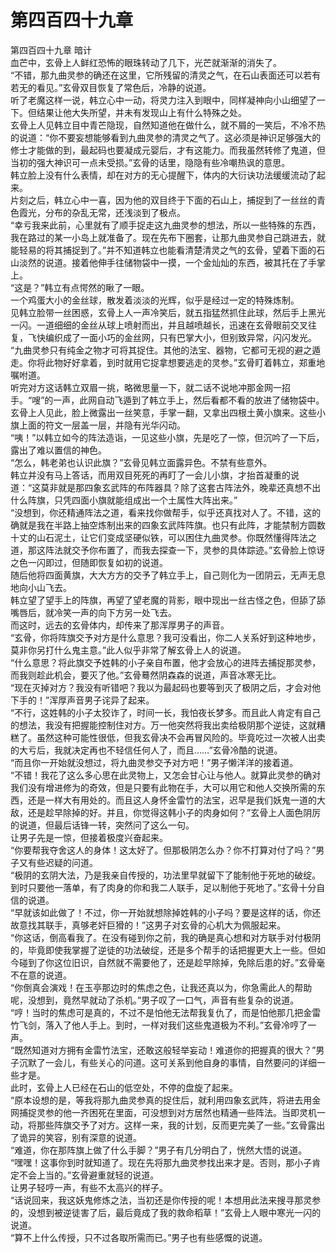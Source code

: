 # 第四百四十九章

第四百四十九章 暗计\
血芒中，玄骨上人鲜红恐怖的眼珠转动了几下，光芒就渐渐的消失了。\
“不错，那九曲灵参的确还在这里，它所残留的清灵之气，在石山表面还可以若有若无的看见。”玄骨双目恢复了常色后，冷静的说道。\
听了老魔这样一说，韩立心中一动，将灵力注入到眼中，同样凝神向小山细望了一下。但结果让他大失所望，并未有发现山上有什么特殊之处。\
玄骨上人见韩立目中青芒隐现，自然知道他在做什么，就不屑的一笑后，不冷不热的说道：“你不要妄想能够看到九曲灵参的清灵之气了。这必须是神识足够强大的修士才能做的到，最起码也要凝成元婴后，才有这能力。而我虽然转修了鬼道，但当初的强大神识可一点未受损。”玄骨的话里，隐隐有些冷嘲热讽的意思。\
韩立脸上没有什么表情，却在对方的无心提醒下，体内的大衍诀功法缓缓流动了起来。\
片刻之后，韩立心中一喜，因为他的双目终于下面的石山上，捕捉到了一丝丝的青色霞光，分布的杂乱无常，还浅淡到了极点。\
“幸亏我来此前，心里就有了顺手捉走这九曲灵参的想法，所以一些特殊的东西，我在路过的某一小岛上就准备了。现在先布下圈套，让那九曲灵参自己跳进去，就能轻易的将其捕捉到了。”并不知道韩立也能看清楚清灵之气的玄骨，望着下面的石山淡然的说道。接着他伸手往储物袋中一摸，一个金灿灿的东西，被其托在了手掌上。\
“这是？”韩立有点愕然的瞅了一眼。\
一个鸡蛋大小的金丝球，散发着淡淡的光辉，似乎是经过一定的特殊炼制。\
见韩立脸带一丝困惑，玄骨上人一声冷笑后，就五指猛然抓住此球，然后手上黑光一闪。一道细细的金丝从球上喷射而出，并且越喷越长，迅速在玄骨眼前交叉往复，飞快编织成了一面小巧的金丝网，只有巴掌大小，但别致异常，闪闪发光。\
“九曲灵参只有纯金之物才可将其捉住。其他的法宝、器物，它都可无视的避之遁走。你将此物好好拿着，到时就用它捉拿想要逃走的灵参。”玄骨盯着韩立，郑重地嘱咐道。\
听完对方这话韩立双眉一挑，略微思量一下，就二话不说地冲那金网一招手。“嗖”的一声，此网自动飞遁到了韩立手上，然后看都不看的放进了储物袋中。\
玄骨上人见此，脸上微露出一丝笑意，手掌一翻，又拿出四根土黄小旗来。这些小旗上面的符文一层盖一层，并隐有光华闪动。\
“咦！”以韩立如今的阵法造诣，一见这些小旗，先是吃了一惊，但沉吟了一下后，露出了难以置信的神色。\
“怎么，韩老弟也认识此旗？”玄骨见韩立面露异色。不禁有些意外。\
韩立并没有马上答话，而用双目死死的再盯了一会儿小旗，才抬首凝重的说道：“这莫非就是那四象玄武阵的布阵器具？除了这套古阵法外，晚辈还真想不出什么阵旗，只凭四面小旗就能组成出一个土属性大阵出来。”\
“没想到，你还精通阵法之道，看来找你做帮手，似乎还真找对人了。不错，这的确就是我在半路上抽空炼制出来的四象玄武阵阵旗。也只有此阵，才能禁制方圆数十丈的山石泥土，让它们变成坚硬似铁，可以困住九曲灵参。你既然懂得阵法之道，那这阵法就交予你布置了，而我去探查一下，灵参的具体踪迹。”玄骨脸上惊讶之色一闪即过，但随即恢复如初的说道。\
随后他将四面黄旗，大大方方的交予了韩立手上，自己则化为一团阴云，无声无息地向小山飞去。\
韩立望了望手上的阵旗，再望了望老魔的背影，眼中现出一丝古怪之色，但舔了舔嘴唇后，就冷笑一声的向下方另一处飞去。\
而这时，远去的玄骨体内，却传来了那浑厚男子的声音。\
“玄骨，你将阵旗交予对方是什么意思？我可没看出，你二人关系好到这种地步，莫非你另打什么鬼主意。”此人似乎非常了解玄骨上人的说道。\
“什么意思？将此旗交予姓韩的小子亲自布置，他才会放心的进阵去捕捉那灵参，而我则趁此机会，要灭了他。”玄骨蓦然阴森森的说道，声音冰寒无比。\
“现在灭掉对方？我没有听错吧？我以为最起码也要等到灭了极阴之后，才会对他下手的！”浑厚声音男子诧异了起来。\
“不行，这姓韩的小子太狡诈了，时间一长，我怕夜长梦多。而且此人肯定有自己的想法，我没有把握能控制住对方。万一他突然将我出卖给极阴那个逆徒，这就糟糕了。虽然这种可能性很低，但我玄骨决不会再冒风险的。毕竟吃过一次被人出卖的大亏后，我就决定再也不轻信任何人了，而且……”玄骨冷酷的说道。\
“而且你一开始就没想过，将九曲灵参交予对方吧！”男子懒洋洋的接着道。\
“不错！我花了这么多心思在此灵物上，又怎会甘心让与他人。就算此灵参的确对我们没有增进修为的奇效，但是只要有此物在手，大可以用它和他人交换所需的东西，还是一样大有用处的。而且这人身怀金雷竹的法宝，迟早是我们妖鬼一道的大敌，还是趁早除掉的好。并且，你觉得这韩小子的肉身如何？”玄骨上人面色阴厉的说道，但最后话锋一转，突然问了这么一句。\
让男子先是一惊，但接着极度兴奋起来。\
“你要帮我夺舍这人的身体！这太好了。但那极阴怎么办？你不打算对付了吗？”男子又有些迟疑的问道。\
“极阴的玄阴大法，乃是我亲自传授的，功法里早就留下了能制他于死地的破绽。到时只要他一落单，有了肉身的你和我二人联手，足以制他于死地了。”玄骨十分自信的说道。\
“早就该如此做了！不过，你一开始就想除掉姓韩的小子吗？要是这样的话，你还故意找其联手，真够老奸巨猾的！”这男子对玄骨的心机大为佩服起来。\
“你这话，倒高看我了。在没有碰到你之前，我的确是真心想和对方联手对付极阴的，毕竟即使我掌握了逆徒的功法破绽，还是多个帮手的话把握更大上一些。但如今碰到了你这位旧识，自然就不需要他了，还是趁早除掉，免除后患的好。”玄骨毫不在意的说道。\
“你倒真会演戏！在玉亭那边时的焦虑之色，让我还真以为，你急需此人的帮助呢，没想到，竟然早就动了杀机。”男子叹了一口气，声音有些复杂的说道。\
“哼！当时的焦虑可是真的，不过不是怕他无法帮我复仇了，而是怕他那几把金雷竹飞剑，落入了他人手上。到时，一样对我们这些鬼道极为不利。”玄骨冷哼了一声。\
“既然知道对方拥有金雷竹法宝，还敢这般轻举妄动！难道你的把握真的很大？”男子沉默了一会儿，有些关心的问道。这可关系到他自身的事情，自然要问的详细一些才是。\
此时，玄骨上人已经在石山的低空处，不停的盘旋了起来。\
“原本设想的是，等我将那九曲灵参真的捉住后，就利用四象玄武阵，将进去用金网捕捉灵参的他一齐困死在里面，可没想到对方居然也精通一些阵法。当即灵机一动，将那些阵旗交予了对方。这样一来，我的计划，反而更完美了一些。”玄骨露出了诡异的笑容，别有深意的说道。\
“难道，你在那阵旗上做了什么手脚？”男子有几分明白了，恍然大悟的说道。\
“嘿嘿！这事你到时就知道了。现在先将那九曲灵参找出来才是。否则，那小子肯定不会上当的。”玄骨避重就轻的说道。\
让男子轻哼一声，有些不太高兴的样子。\
“话说回来，我这妖鬼修炼之法，当初还是你传授的呢！本想用此法来搜寻那灵参的，没想到被逆徒害了后，最后竟成了我的救命稻草！”玄骨上人眼中寒光一闪的说道。\
“算不上什么传授，只不过各取所需而已。”男子也有些感慨的说道。
